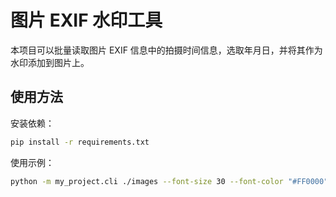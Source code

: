 # 图片 EXIF 水印工具

本项目可以批量读取图片 EXIF 信息中的拍摄时间信息，选取年月日，并将其作为水印添加到图片上。

## 使用方法

安装依赖：
```bash
pip install -r requirements.txt
```
使用示例：
```bash
python -m my_project.cli ./images --font-size 30 --font-color "#FF0000" --position right_bottom

